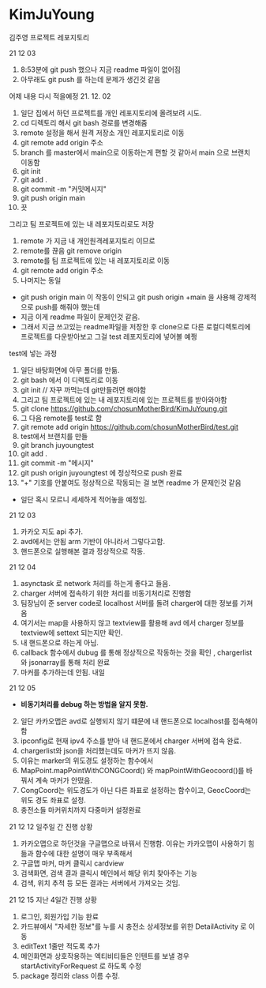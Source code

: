 # KimJuYoung
김주영 프로젝트 레포지토리

21 12 03

1. 8:53분에 git push 했으나 지금 readme 파일이 없어짐
2. 아무래도 git push 를 하는데 문제가 생긴것 같음

어제 내용 다시 적을예정
21. 12. 02

1. 일단 집에서 하던 프로젝트를 개인 레포지토리에 올려보려 시도.
2. cd 디렉토리 해서 git bash 경로를 변경해줌
3. remote 설정을 해서 원격 저장소 개인 레포지토리로 이동
4. git remote add origin 주소
4. branch 를 master에서 main으로 이동하는게 편할 것 같아서 main 으로 브랜치 이동함
5. git init
6. git add .
7. git commit -m "커밋메시지"
8. git push origin main 
9. 끗

그리고 팀 프로젝트에 있는 내 레포지토리로도 저장
1. remote 가 지금 내 개인원격레포지토리 이므로 
2. remote를 끊음 git remove origin
3. remote를 팀 프로젝트에 있는 내 레포지토리로 이동
4. git remote add origin 주소
5. 나머지는 동일

+ git push origin main 이 작동이 안되고 git push origin +main 을 사용해 강제적으로 push를 해줘야 했는데
+ 지금 이게 readme 파일이 문제인것 같음.
+ 그래서 지금 쓰고있는 readme파일을 저장한 후 clone으로 다른 로컬디렉토리에 프로젝트를 다운받아보고 그걸 test 레포지토리에 넣어볼 예쩡

test에 넣는 과정
1. 일단 바탕화면에 아무 폴더를 만듦.
2. git bash 에서 이 디렉토리로 이동
3. git init // 자꾸 까먹는데 git만들려면 해야함
4. 그리고 팀 프로젝트에 있는 내 레포지토리에 있는 프로젝트를 받아와야함
5. git clone https://github.com/chosunMotherBird/KimJuYoung.git
6. 그 다음 remote를 test로 함
7. git remote add origin https://github.com/chosunMotherBird/test.git
8. test에서 브랜치를 만들
9. git branch juyoungtest
10. git add .
11. git commit -m "메시지"
12. git push origin juyoungtest 에 정상적으로 push 완료
13. "+" 기호를 안붙여도 정상적으로 작동되는 걸 보면 readme 가 문제인것 같음
 + 일단 혹시 모르니 세세하게 적어놓을 예정임.

21  12 03 
1. 카카오 지도 api 추가.
2. avd에서는 안됨 arm 기반이 아니라서 그렇다고함.
3. 핸드폰으로 실행해본 결과 정상적으로 작동.
 
21 12 04 
1. asynctask 로 network 처리를 하는게 좋다고 들음.
2. charger 서버에 접속하기 위한 처리를 비동기처리로 진행함
3. 팀장님이 준 server code로 localhost 서버를 돌려 charger에 대한 정보를 가져옴
4. 여기서는 map을 사용하지 않고 textview를 활용해 avd 에서 charger 정보를 textview에 settext 되는지만 확인.
5. 내 핸드폰으로 하는게 아님.
6. callback 함수에서 dubug 를 통해 정상적으로 작동하는 것을 확인 , chargerlist와 jsonarray를 통해 처리 완료
7. 마커를 추가하는데 안됨. 내일

21 12 05
+ **비동기처리를 debug 하는 방법을 알지 못함.**
2. 일단 카카오맵은 avd로 실행되지 않기 떄문에 내 핸드폰으로 localhost를 접속해야함
3. ipconfig로 현재 ipv4 주소를 받아 내 핸드폰에서 charger 서버에 접속 완료.
4. chargerlist와 json을 처리했는데도 마커가 뜨지 않음.
5. 이유는 marker의 위도경도 설정하는 함수에서
6. MapPoint.mapPointWithCONGCoord() 와 mapPointWithGeocoord()를 바꿔서 계속 마커가 안떴음.
7. CongCoord는 위도경도가 아닌 다른 좌표로 설정하는 함수이고, GeocCoord는 위도 경도 좌표로 설정.
8. 충전소들 마커위치까지 다중마커 설정완료

21 12 12
일주일 간 진행 상황
1. 카카오맵으로 하던것을 구글맵으로 바꿔서 진행함.
   이유는 카카오맵이 사용하기 힘듦과 함수에 대한 설명이 매우 부족해서
2. 구글맵 마커, 마커 클릭시 cardview
3. 검색화면, 검색 결과 클릭시 메인에서 해당 위치 찾아주는 기능
4. 검색, 위치 추적 등 모든 결과는 서버에서 가져오는 것임.

21 12 15
지난 4일간 진행 상황
1. 로그인, 회원가입 기능 완료
2. 카드뷰에서 "자세한 정보"를 누를 시 충전소 상세정보를 위한 DetailActivity 로 이동
3. editText 1줄만 적도록 추가
4. 메인화면과 상호작용하는 엑티비티들은 인텐트를 보낼 경우 startActivityForRequest 로 하도록 수정
5. package 정리와 class 이름 수정.
